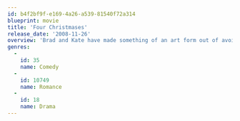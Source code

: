 ```yaml
---
id: b4f2bf9f-e169-4a26-a539-81540f72a314
blueprint: movie
title: 'Four Christmases'
release_date: '2008-11-26'
overview: 'Brad and Kate have made something of an art form out of avoiding their families during the holidays, but this year their foolproof plan is about go bust -- big time. Stuck at the city airport after all departing flights are canceled, the couple is embarrassed to see their ruse exposed to the world by an overzealous television reporter. Now, Brad and Kate are left with precious little choice other than to swallow their pride and suffer the rounds.'
genres:
  -
    id: 35
    name: Comedy
  -
    id: 10749
    name: Romance
  -
    id: 18
    name: Drama
---
```

